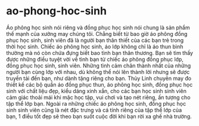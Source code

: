 # ao-phong-hoc-sinh
Áo phông học sinh nói riêng và đồng phục học sinh nói chung là sản phẩm thế mạnh của xưởng may chúng tôi. Chẳng biết từ bao giờ áo phông đồng phục học sinh, sinh viên đã là người bạn thân thiết của các bạn trẻ trong thời học sinh. Chiếc áo phông học sinh, áo lớp không chỉ là áo thun bình thường mà nó còn chứa đựng biết bao tình bạn thân thương. Bạn sẽ tìm thấy được những điều tuyệt vời về tình bạn từ chiếc áo phông đồng phục lớp, đồng phục học sinh, sinh viên. Những tình cảm chân thành nhất của những người bạn cùng lớp với nhau, dù không thể nói lên thành lời nhưng sẽ được truyền tải đến bạn, như dành tặng riêng cho bạn.  Thủy Linh chuyên may đo thiết kế các bộ quần áo đồng phục thun, áo phông học sinh, đồng phục học sinh với chất liệu đẹp, kiểu  dáng xinh xắn, cho các bạn học sinh sinh viên cảm giác thoải mái khi mặc học tập, vui chơi  và tạo nét riêng, ấn tượng cho tập thể lớp bạn.  Ngoài ra những chiếc áo phông học sinh, đồng phục học sinh sinh viên cũng là nét đặc trưng và cá tính riêng của tập thể lớp của bạn, 1 điều tốt đẹp sẽ theo bạn suốt cuộc đời khi bạn rời xa ghế nhà trường.
